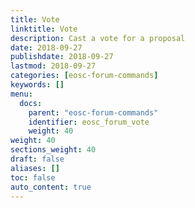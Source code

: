 ```yaml
---
title: Vote
linktitle: Vote
description: Cast a vote for a proposal
date: 2018-09-27
publishdate: 2018-09-27
lastmod: 2018-09-27
categories: [eosc-forum-commands]
keywords: []
menu:
  docs:
    parent: "eosc-forum-commands"
    identifier: eosc_forum_vote
    weight: 40
weight: 40
sections_weight: 40
draft: false
aliases: []
toc: false
auto_content: true
---
```

